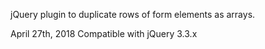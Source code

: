 jQuery plugin to duplicate rows of form elements as arrays.  

April 27th, 2018
Compatible with jQuery 3.3.x
